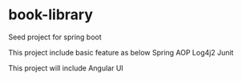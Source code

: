 # book-library
Seed project for spring boot

This project include basic feature as below
Spring AOP
Log4j2
Junit

This project will include
Angular UI
